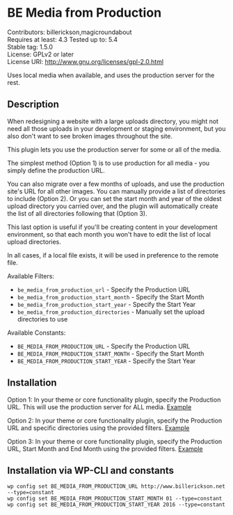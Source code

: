# BE Media from Production

Contributors: billerickson,magicroundabout  
Requires at least: 4.3
Tested up to: 5.4  
Stable tag: 1.5.0  
License: GPLv2 or later  
License URI: http://www.gnu.org/licenses/gpl-2.0.html  

Uses local media when available, and uses the production server for the rest.

## Description

When redesigning a website with a large uploads directory, you might not need all those uploads in your development
or staging environment, but you also don't want to see broken images throughout the site.

This plugin lets you use the production server for some or all of the media.

The simplest method (Option 1) is to use production for all media - you simply define the production URL.

You can also migrate over a few months of uploads, and use the production site's URL for all other images. You can manually provide a list of directories to include (Option 2). Or you can set the start month and year of the oldest upload directory you carried over, and the plugin will automatically create the list of all directories following that (Option 3).

This last option is useful if you'll be creating content in your development environment, so that each month you won't have to edit the list of local upload directories.

In all cases, if a local file exists, it will be used in preference to the remote file.

Available Filters:
* `be_media_from_production_url` - Specify the Production URL
* `be_media_from_production_start_month` - Specify the Start Month
* `be_media_from_production_start_year` - Specify the Start Year
* `be_media_from_production_directories` - Manually set the upload directories to use

Available Constants:
* `BE_MEDIA_FROM_PRODUCTION_URL` - Specify the Production URL
* `BE_MEDIA_FROM_PRODUCTION_START_MONTH` - Specify the Start Month
* `BE_MEDIA_FROM_PRODUCTION_START_YEAR` - Specify the Start Year

## Installation

Option 1: In your theme or core functionality plugin, specify the Production URL. This will use the production server for ALL media. [Example](https://gist.github.com/billerickson/74b71dae3adccd2d478c77c5a5dbe00a)

Option 2: In your theme or core functionality plugin, specify the Production URL and specific directories using the provided filters. [Example](https://gist.github.com/billerickson/d4365166ba004bb45e9a)

Option 3: In your theme or core functionality plugin, specify the Production URL, Start Month and End Month using the provided filters. [Example](https://gist.github.com/billerickson/dd6639cc11e4464512e4)

## Installation via WP-CLI and constants

```
wp config set BE_MEDIA_FROM_PRODUCTION_URL http://www.billerickson.net --type=constant
wp config set BE_MEDIA_FROM_PRODUCTION_START_MONTH 01 --type=constant
wp config set BE_MEDIA_FROM_PRODUCTION_START_YEAR 2016 --type=constant
```
